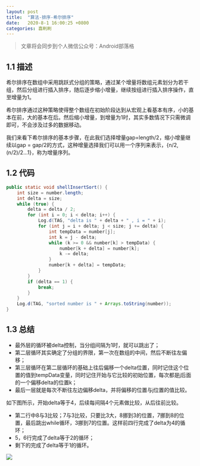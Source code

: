 ```yaml
---
layout: post
title:  "算法-排序-希尔排序"
date:   2020-8-1 16:00:25 +0800
categories: 喜刷刷
---
```


> 文章将会同步到个人微信公众号：Android部落格

## 1.1 描述
希尔排序在数组中采用跳跃式分组的策略，通过某个增量将数组元素划分为若干组，然后分组进行插入排序，随后逐步缩小增量，继续按组进行插入排序操作，直至增量为1。

希尔排序通过这种策略使得整个数组在初始阶段达到从宏观上看基本有序，小的基本在前，大的基本在后。然后缩小增量，到增量为1时，其实多数情况下只需微调即可，不会涉及过多的数据移动。

我们来看下希尔排序的基本步骤，在此我们选择增量gap=length/2，缩小增量继续以gap = gap/2的方式，这种增量选择我们可以用一个序列来表示，{n/2,(n/2)/2...1}，称为增量序列。

## 1.2 代码

```java
public static void shellInsertSort() {
    int size = number.length;
    int delta = size;
    while (true) {
        delta = delta / 2;
        for (int i = 0; i < delta; i++) {
            Log.d(TAG, "delta is " + delta + " , i = " + i);
            for (int j = i + delta; j < size; j += delta) {
                int tempData = number[j];
                int k = j - delta;
                while (k >= 0 && number[k] > tempData) {
                    number[k + delta] = number[k];
                    k -= delta;
                }
                number[k + delta] = tempData;
            }
        }
        if (delta == 1) {
            break;
        }
    }
    Log.d(TAG, "sorted number is " + Arrays.toString(number));
}
```

## 1.3 总结

- 最外层的循环被delta控制，当分组间隔为1时，就可以跳出了；
- 第二层循环其实确定了分组的界限，第一次在数组的中间，然后不断往左偏移；
- 第三层循环在第二层循环的基础上往后偏移一个delta位置，同时记住这个位置的值到tempData变量，同时记住开始与它比较的初始位置，每次都是j后面的一个偏移delta的位置k；
- 最后一层就是每次不断往左边偏移delta，并将偏移的位置与j位置的值比较。

如下图所示，开始delta等于4，后续每间隔4个元素做比较，从后往前比较。

- 第二行中8与3比较；7与3比较，只要比3大，8挪到3的位置，7挪到8的位置，最后跳出while循环，3挪到7的位置。这样前四行完成了delta为4的循环；
- 5，6行完成了delta等于2的循环；
- 剩下的完成了delta等于1的循环。

![](https://ftp.bmp.ovh/imgs/2020/07/0e59efaed5636f95.jpg)
